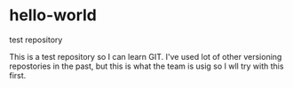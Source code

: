 # hello-world
test repository

This is a test repository so I can learn GIT.  I've used lot of other versioning repostories in the past, but this is what the team is usig so I wll try with this first.

